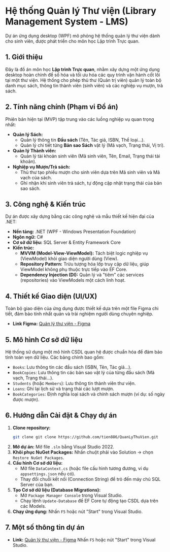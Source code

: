 # Hệ thống Quản lý Thư viện (Library Management System - LMS)

Dự án ứng dụng desktop (WPF) mô phỏng hệ thống quản lý thư viện dành cho sinh viên, được phát triển cho môn học Lập trình Trực quan.

## 1. Giới thiệu

Đây là đồ án môn học **Lập trình Trực quan**, nhằm xây dựng một ứng dụng desktop hoàn chỉnh để số hóa và tối ưu hóa các quy trình vận hành cốt lõi tại một thư viện. Hệ thống cho phép thủ thư (Quản trị viên) quản lý toàn bộ danh mục sách, thông tin thành viên (sinh viên) và các nghiệp vụ mượn, trả sách.

## 2. Tính năng chính (Phạm vi Đồ án)

Phiên bản hiện tại (MVP) tập trung vào các luồng nghiệp vụ quan trọng nhất:

* **Quản lý Sách:**
    * Quản lý thông tin **Đầu sách** (Tên, Tác giả, ISBN, Thể loại...).
    * Quản lý chi tiết từng **Bản sao Sách** vật lý (Mã vạch, Trạng thái, Vị trí).
* **Quản lý Thành viên:**
    * Quản lý tài khoản sinh viên (Mã sinh viên, Tên, Email, Trạng thái tài khoản).
* **Nghiệp vụ Mượn/Trả sách:**
    * Thủ thư tạo phiếu mượn cho sinh viên dựa trên Mã sinh viên và Mã vạch của sách.
    * Ghi nhận khi sinh viên trả sách, tự động cập nhật trạng thái của bản sao sách.

## 3. Công nghệ & Kiến trúc

Dự án được xây dựng bằng các công nghệ và mẫu thiết kế hiện đại của .NET:

* **Nền tảng:** .NET (WPF - Windows Presentation Foundation)
* **Ngôn ngữ:** C#
* **Cơ sở dữ liệu:** SQL Server & Entity Framework Core
* **Kiến trúc:**
    * **MVVM (Model-View-ViewModel):** Tách biệt logic nghiệp vụ (ViewModel) khỏi giao diện người dùng (View).
    * **Repository Pattern:** Trừu tượng hóa lớp truy cập dữ liệu, giúp ViewModel không phụ thuộc trực tiếp vào EF Core.
    * **Dependency Injection (DI):** Quản lý và "tiêm" các services (repositories) vào ViewModels một cách linh hoạt.

## 4. Thiết kế Giao diện (UI/UX)

Toàn bộ giao diện của ứng dụng được thiết kế dựa trên một file Figma chi tiết, đảm bảo tính nhất quán và trải nghiệm người dùng chuyên nghiệp.

* **Link Figma:** [Quản lý thư viện - Figma](https://www.figma.com/design/8aUGJI97B1YlnRf7OT5kXM/Qu%E1%BA%A3n-l%C3%AD-th%C6%B0-vi%E1%BB%87n?node-id=0-1&p=f&t=wSnHupHh71alJpKX-0)

## 5. Mô hình Cơ sở dữ liệu

Hệ thống sử dụng một mô hình CSDL quan hệ được chuẩn hóa để đảm bảo tính toàn vẹn dữ liệu. Các bảng chính bao gồm:

* `Books`: Lưu thông tin các đầu sách (ISBN, Tên, Tác giả...).
* `BookCopies`: Lưu thông tin các bản sao vật lý của từng đầu sách (Mã vạch, Trạng thái...).
* `Students` (hoặc `Members`): Lưu thông tin thành viên thư viện.
* `Loans`: Ghi lại lịch sử và trạng thái các lượt mượn.
* `BookCategories`: Định nghĩa loại sách và chính sách mượn (ví dụ: số ngày được mượn).

## 6. Hướng dẫn Cài đặt & Chạy dự án

1.  **Clone repository:**
    ```bash
    git clone git clone https://github.com/tien886/QuanLyThuVien.git
    ```
2.  **Mở dự án:**
    Mở file `.sln` bằng Visual Studio 2022.
3.  **Khôi phục NuGet Packages:**
    Nhấn chuột phải vào Solution -> chọn `Restore NuGet Packages`.
4.  **Cấu hình Cơ sở dữ liệu:**
    * Mở file `DataContext.cs` (hoặc file cấu hình tương đương, ví dụ `appsettings.json` nếu có).
    * Thay đổi chuỗi kết nối (Connection String) để trỏ đến máy chủ SQL Server của bạn.
5.  **Tạo Cơ sở dữ liệu (Database Migrations):**
    * Mở `Package Manager Console` trong Visual Studio.
    * Chạy lệnh `Update-Database` để EF Core tự động tạo CSDL dựa trên các Models.
6.  **Chạy ứng dụng:**
    Nhấn `F5` hoặc nút "Start" trong Visual Studio. 

## 7. Một số thông tin dự án
* **Link:** [Quản lý thư viện - Figma](https://www.figma.com/design/8aUGJI97B1YlnRf7OT5kXM/Qu%E1%BA%A3n-l%C3%AD-th%C6%B0-vi%E1%BB%87n?node-id=0-1&p=f&t=wSnHupHh71alJpKX-0)
    Nhấn `F5` hoặc nút "Start" trong Visual Studio.

